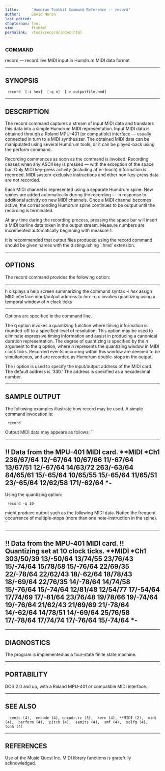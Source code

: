 ```yaml
---
title:		'Humdrum Toolkit Command Reference -- record'
author:		David Huron
last-edited:
chapternav:	tool
vim:		ft=html
permalink:	/tool/record/index.html
---
```



### COMMAND

<span class="tool">record</span> &mdash; record live MIDI input in Humdrum <span class="rep">MIDI</span> data format

------------------------------------------------------------------------

## SYNOPSIS ##

` record  [-i hex]  [-q n]  [ > outputfile.hmd]`

------------------------------------------------------------------------

## DESCRIPTION ##

The <span class="tool">record</span> command captures a stream of input MIDI data and
translates this data into a simple Humdrum <span class="rep">MIDI</span> representation.
Input MIDI data is obtained through a Roland MPU-401 (or compatible)
interface &mdash; usually connected in turn to a MIDI synthesizer. The
obtained <span class="rep">MIDI</span> data can be manipulated using several Humdrum tools,
or it can be played-back using the <span class="tool">perform</span> command.

Recording commences as soon as the command is invoked. Recording ceases
when any ASCII key is pressed &mdash; with the exception of the space bar.
Only MIDI key-press activity (including after-touch) information is
recorded. MIDI system-exclusive instructions and other non-key-press
data are not recorded.

Each MIDI channel is represented using a separate Humdrum spine. New
spines are added automatically during the recording &mdash; in response to
additional activity on new MIDI channels. Once a MIDI channel becomes
active, the corresponding Humdrum spine continues to be output until the
recording is terminated.

At any time during the recording process, pressing the space bar will
insert a <span class="rep">MIDI</span> barline data token in the output stream. Measure
numbers are incremented automatically beginning with measure 1.

It is recommended that output files produced using the <span class="tool">record</span>
command should be given names with the distinguishing \`.hmd\'
extension.

------------------------------------------------------------------------

## OPTIONS ##

The <span class="tool">record</span> command provides the following option:

---------- ---------------------------------------------------------------
<span class="option">h</span>     displays a help screen summarizing the command syntax
-i *hex*   assign MIDI interface input/output address to *hex*
-q *n*     invokes quantizing using a temporal window of *n* clock ticks
---------- ---------------------------------------------------------------

Options are specified in the command line.

The <span class="option">q</span> option invokes a quantizing function where timing information
is rounded-off to a specified level of resolution. This option may be
used to eliminate expressive timing information and assist in producing
a canonical duration representation. The degree of quantizing is
specified by the *n* argument to the <span class="option">q</span> option, where *n* represents
the quantizing window in MIDI clock ticks. Recorded events occurring
within this window are deemed to be simultaneous, and are recorded as
Humdrum double-stops in the output.

The <span class="option">i</span> option is used to specify the input/output address of the
MIDI card. The default address is \`330.\' The address is specified as a
hexadecimal number.

------------------------------------------------------------------------

## SAMPLE OUTPUT ##

The following examples illustrate how <span class="tool">record</span> may be used. A simple
command invocation is:

` record`

Output <span class="rep">MIDI</span> data may appears as follows: ``

-------------------------------------
!! Data from the MPU-401 MIDI card.
\*\*MIDI
\*Ch1
236/67/64
12/-67/64
10/67/66
11/-67/64
13/67/51
12/-67/64
14/63/72
263/-63/64
84/65/61
15/-65/64
10/65/55
15/-65/64
11/65/51
23/-65/64
12/62/58
171/-62/64
\*-
-------------------------------------

Using the quantizing option:

` record -q 10`

might produce output such as the following <span class="rep">MIDI</span> data. Notice the
frequent occurrence of multiple-stops (more than one note-instruction in
the spine). ``

--------------------------------------
!! Data from the MPU-401 MIDI card.
!! Quantizing set at 10 clock ticks.
\*\*MIDI
\*Ch1
303/50/39
13/-50/64 13/74/55
23/76/43
15/-74/64 15/78/58 15/-76/64
22/69/35 22/-78/64 22/62/43
18/-62/64 18/78/43 18/-69/64
22/76/35
14/-78/64 14/74/58
15/-76/64 15/-74/64
12/81/48 12/54/77
17/-54/64 17/74/69 17/-81/64
23/76/48
19/78/66 19/-74/64 19/-76/64
21/62/43 21/69/69 21/-78/64
14/-62/64 14/78/51 14/-69/64
25/76/58
17/-78/64 17/74/74 17/-76/64
15/-74/64
\*-
--------------------------------------

------------------------------------------------------------------------

## DIAGNOSTICS ##

The program is implemented as a four-state finite state machine.

------------------------------------------------------------------------

## PORTABILITY ##

DOS 2.0 and up, with a Roland MPU-401 or compatible MIDI interface.

------------------------------------------------------------------------

## SEE ALSO ##

`  cents (4),  encode (4), encode.rc (5),  kern (4), **MIDI (2),  midi (4),  perform (4),  pitch (4),  semits (4),  smf (4),  solfg (4),  tonh (4)`

------------------------------------------------------------------------

## REFERENCES ##

Use of the Music Quest Inc. MIDI library functions is gratefully
acknowledged.



